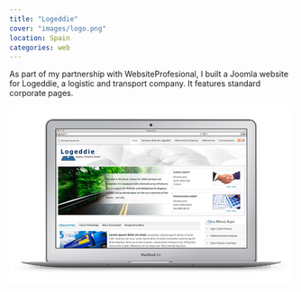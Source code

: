 ```yaml
---
title: "Logeddie"
cover: "images/logo.png"
location: Spain
categories: web
---
```


As part of my partnership with WebsiteProfesional, I built a Joomla website for Logeddie, a logistic and transport company. It features standard corporate pages.

![](./images/1.jpg)
